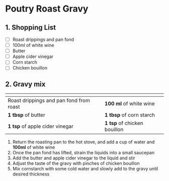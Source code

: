 # Poutry Roast Gravy

## 1. Shopping List
- [ ] Roast drippings and pan fond
- [ ] 100ml of white wine
- [ ] Butter
- [ ] Apple cider vinegar
- [ ] Corn starch
- [ ] Chicken bouillon

## 2. Gravy mix
|<!-- -->|<!-- -->|
|---|---|
| Roast drippings and pan fond from roast | **100 ml** of white wine |
| **1 tbsp** of butter | **1 tbsp** of corn starch |
| **1 tsp** of apple cider vinegar | **1 tsp** of chicken bouillon |

1. Return the roasting pan to the hot stove, and add a cup of water and **100ml** of white wine
2. Once the pan fond has lifted, strain the liquids into a small saucepan
3. Add the butter and apple cider vinegar to the liquid and stir
4. Adjust the taste of the gravy with pinches of chicken bouillon
5. Mix cornstarch with some cold water and slowly add to the gravy until desired thickness
